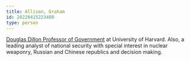```yaml
---
title: Allison, Graham
id: 20220415223400
type: person
---
```


[Douglas Dillon Professor of Government](https://www.hks.harvard.edu/faculty/graham-allison) at University of Harvard. Also, a leading analyst of national security with special interest in nuclear weaponry, Russian and Chinese republics and decision making. 
